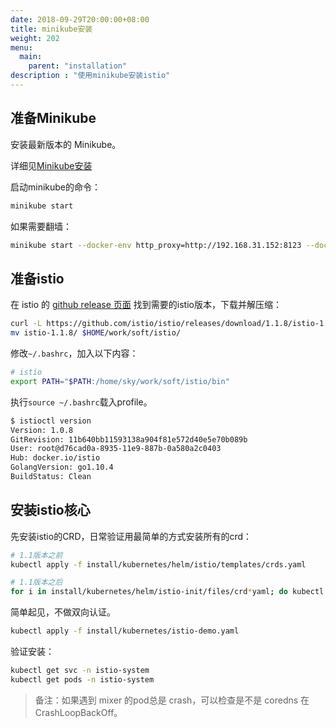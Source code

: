 ```yaml
---
date: 2018-09-29T20:00:00+08:00
title: minikube安装
weight: 202
menu:
  main:
    parent: "installation"
description : "使用minikube安装istio"
---
```


## 准备Minikube

安装最新版本的 Minikube。

详细见[Minikube安装](https://skyao.gitbooks.io/learning-kubernetes/installation/minikube.html)

启动minikube的命令：

```bash
minikube start
```

如果需要翻墙：

```bash
minikube start --docker-env http_proxy=http://192.168.31.152:8123 --docker-env https_proxy=http://192.168.31.152:8123 --docker-env no_proxy=localhost,127.0.0.1,::1,192.168.31.0/24,192.168.99.0/24
```

## 准备istio

在 istio 的 [github release 页面](https://github.com/istio/istio/releases/) 找到需要的istio版本，下载并解压缩：

```bash
curl -L https://github.com/istio/istio/releases/download/1.1.8/istio-1.1.8-linux.tar.gz | tar xz
mv istio-1.1.8/ $HOME/work/soft/istio/
```

修改`~/.bashrc`，加入以下内容：

```bash
# istio
export PATH="$PATH:/home/sky/work/soft/istio/bin"
```

执行`source ~/.bashrc`载入profile。

```bash
$ istioctl version
Version: 1.0.8
GitRevision: 11b640bb11593138a904f81e572d40e5e70b089b
User: root@d76cad0a-8935-11e9-887b-0a580a2c0403
Hub: docker.io/istio
GolangVersion: go1.10.4
BuildStatus: Clean
```

## 安装istio核心

先安装istio的CRD，日常验证用最简单的方式安装所有的crd：

```bash
# 1.1版本之前
kubectl apply -f install/kubernetes/helm/istio/templates/crds.yaml

# 1.1版本之后
for i in install/kubernetes/helm/istio-init/files/crd*yaml; do kubectl apply -f $i; done
```

简单起见，不做双向认证。

```bash
kubectl apply -f install/kubernetes/istio-demo.yaml
```

验证安装：

```bash
kubectl get svc -n istio-system
kubectl get pods -n istio-system
```

> 备注：如果遇到 mixer 的pod总是 crash，可以检查是不是 coredns 在CrashLoopBackOff。


